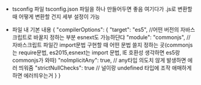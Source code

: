 * tsconfig 파일
tsconfig.json 파일을 하나 만들어두면 좋음
여기다가 .js로 변환할 때 어떻게 변환할 건지 세부 설정이 가능

* 파일 내 기본 내용
{
    "compilerOptions": {
        "target": "es5", //어떤 버전의 자바스크립트로 바꿀지 정하는 부분 esnext도 가능하댠댜
        "module": "commonjs", // 자바스크립트 파일간 import문법 구현할 때 어떤 문법 쓸지 정하는 곳(commonjs는 require문법, es2015,esnext는 import 문법, IE 호환성 생각하면 es5랑 commonjs가 와따)
        "noImplicitAny": true, // any타입 의도치 않게 발생하면 에러 띄워줌
        "strictNullChecks": true // 널이랑 undefined 타입에 조작 애매하게 하면 에러띄우는거
    }
}